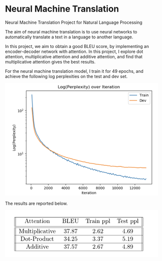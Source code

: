 # Neural Machine Translation
Neural Machine Translation Project for Natural Language Processing

The aim of neural machine translation is to use neural networks to automatically translate a text in a language to another language.

In this project, we aim to obtain a good BLEU score, by implementing an encoder-decoder network with attention. In this project, I explore dot attention, multiplicative attention and additive attention, and find that multiplicative attention gives the best results. 

For the neural machine translation model, I train it for 49 epochs, and achieve the following log perplexities on the test and dev set.

<img src="./log_perplex.png" alt="drawing" width="600"/>



The results are reported below.

<img src="./bleu.png" alt="drawing" width="600"/>


